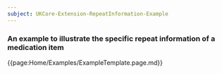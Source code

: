 ```yaml
---
subject: UKCore-Extension-RepeatInformation-Example
---
```

### An example to illustrate the specific repeat information of a medication item

{{page:Home/Examples/ExampleTemplate.page.md}}
